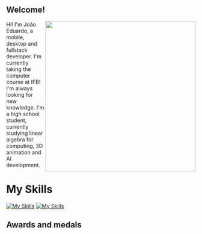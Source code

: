 ##  Welcome! 

<img src=https://user-images.githubusercontent.com/84324155/178652391-ccffed7b-ca50-431c-9d0f-85c4a5e38035.gif width=400 align="right">
Hi! I'm João Eduardo,
 a mobile, desktop and fullstack developer. I'm currently taking the computer course at IFB! I'm always looking for new knowledge.
 I'm a high school student, currently studying linear algebra for computing, 3D animation and AI development.
 

# My Skills
[![My Skills](https://skillicons.dev/icons?i=js,html,css,java,cpp,react,expressjs)](https://skillicons.dev)
[![My Skills](https://skillicons.dev/icons?i=spring,nodejs,figma,python,firebase,netlify,django,redux)](https://skillicons.dev)
## Awards and medals 
